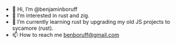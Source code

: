 - 👋 Hi, I’m @benjaminboruff
- 👀 I’m interested in rust and zig.
- 🌱 I’m currently learning rust by upgrading my old JS projects to sycamore (rust).
- 📫 How to reach me benboruff@gmail.com

<!---
benjaminboruff/benjaminboruff is a ✨ special ✨ repository because its `README.md` (this file) appears on your GitHub profile.
You can click the Preview link to take a look at your changes.
--->

